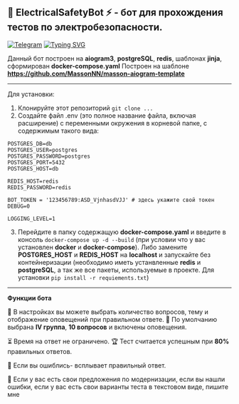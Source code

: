 🤖 <b>ElectricalSafetyBot</b> ⚡️ - бот для прохождения тестов по электробезопасности.
-------------
[![Telegram](https://img.shields.io/badge/Telegram-2CA5E0?style=for-the-badge&logo=telegram&logoColor=white)](https://t.me/Electrosafety_bot) <a href="https://git.io/typing-svg"><img src="https://readme-typing-svg.herokuapp.com?font=&size=28&pause=1000&color=2662D4&center=true&vCenter=true&width=105&height=30&lines=%3C-+%D0%91%D0%9E%D0%A2" alt="Typing SVG" /></a>

Данный бот построен на <b>aiogram3</b>, <b>postgreSQL</b>, <b>redis</b>, шаблонах <b>jinja</b>, сформирован <b>docker-compose.yaml</b>
Построен на шаблоне <b>https://github.com/MassonNN/masson-aiogram-template</b> 
                
----
Для установки:
1. Клонируйте этот репозиторий  `git clone ...`
2. Создайте файл .env (это полное название файла, включая расширение) с переменными окружения в корневой папке, с содержимым такого вида:

```
POSTGRES_DB=db
POSTGRES_USER=postgres 
POSTGRES_PASSWORD=postgres
POSTGRES_PORT=5432
POSTGRES_HOST=db

REDIS_HOST=redis
REDIS_PASSWORD=redis

BOT_TOKEN = '123456789:ASD_VjnhasdVJJ' # здесь укажите свой токен
DEBUG=0

LOGGING_LEVEL=1
```

3.  Перейдите в папку содержащую <b>docker-compose.yaml</b> и введите в консоль `docker-compose up -d --build` (при условии что у вас установлен <b>docker</b> и <b>docker-compose</b>).
Либо замените <b>POSTGRES_HOST</b> и <b>REDIS_HOST</b> на <b>localhost</b> и запускайте без контейнеризации (необходимо иметь устанвленные <b>redis</b> и <b>postgreSQL</b>, а так же все пакеты, используемые в проекте. Для установки `pip install -r requiements.txt`)

                
----

<b>Функции бота</b>

🧩 В настройках вы можете выбрать количество вопросов, тему и отображение оповещений при правильном ответе.
🎲 По умолчанию выбрана <b>IV группа</b>, <b>10 вопросов</b> и включены оповещения.

⏳ Время на ответ не ограничено.
🏆 Тест считается успешным при <b>80%</b> правильных ответов.

🎯 Если вы ошиблись- всплывает правильный ответ.

🔧 Если у вас есть свои предложения по модернизации, если вы нашли ошибки, если у вас есть свои варианты теста в текстовом виде, пишите мне
             